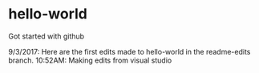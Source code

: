 # hello-world
Got started with github

9/3/2017:  Here are the first edits made to hello-world in the readme-edits branch.
10:52AM:  Making edits from visual studio
